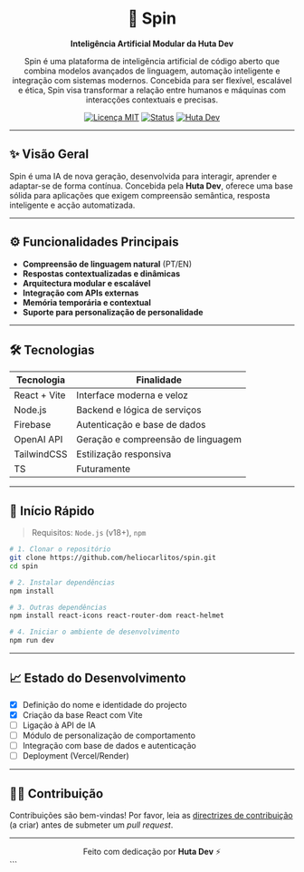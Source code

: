 <div align="center">

# 🧠 Spin

**Inteligência Artificial Modular da Huta Dev**

Spin é uma plataforma de inteligência artificial de código aberto que combina modelos avançados de linguagem, automação inteligente e integração com sistemas modernos. Concebida para ser flexível, escalável e ética, Spin visa transformar a relação entre humanos e máquinas com interacções contextuais e precisas.

[![Licença MIT](https://img.shields.io/badge/Licença-MIT-blue.svg)](#-licença)
[![Status](https://img.shields.io/badge/status-em%20desenvolvimento-yellow.svg)](#-estado-do-desenvolvimento)
[![Huta Dev](https://img.shields.io/badge/feito%20por-Huta%20Dev-0d1117)](https://github.com/heliocarlitos)

</div>

---

## ✨ Visão Geral

Spin é uma IA de nova geração, desenvolvida para interagir, aprender e adaptar-se de forma contínua. Concebida pela **Huta Dev**, oferece uma base sólida para aplicações que exigem compreensão semântica, resposta inteligente e acção automatizada.

---

## ⚙️ Funcionalidades Principais

- **Compreensão de linguagem natural** (PT/EN)
- **Respostas contextualizadas e dinâmicas**
- **Arquitectura modular e escalável**
- **Integração com APIs externas**
- **Memória temporária e contextual**
- **Suporte para personalização de personalidade**

---

## 🛠️ Tecnologias

| Tecnologia     | Finalidade                         |
|----------------|------------------------------------|
| React + Vite   | Interface moderna e veloz          |
| Node.js        | Backend e lógica de serviços       |
| Firebase       | Autenticação e base de dados       |
| OpenAI API     | Geração e compreensão de linguagem |
| TailwindCSS    | Estilização responsiva             |
| TS             | Futuramente                        |

---

## 🚀 Início Rápido

> Requisitos: `Node.js` (v18+), `npm`

```bash
# 1. Clonar o repositório
git clone https://github.com/heliocarlitos/spin.git
cd spin

# 2. Instalar dependências
npm install

# 3. Outras dependências
npm install react-icons react-router-dom react-helmet

# 4. Iniciar o ambiente de desenvolvimento
npm run dev
````

---

## 📈 Estado do Desenvolvimento

* [x] Definição do nome e identidade do projecto
* [x] Criação da base React com Vite
* [ ] Ligação à API de IA
* [ ] Módulo de personalização de comportamento
* [ ] Integração com base de dados e autenticação
* [ ] Deployment (Vercel/Render)

---

## 🧑‍💻 Contribuição

Contribuições são bem-vindas! Por favor, leia as [directrizes de contribuição](CONTRIBUTING.md) (a criar) antes de submeter um *pull request*.

---

<div align="center">
Feito com dedicação por <strong>Huta Dev</strong> ⚡
</div>
```
